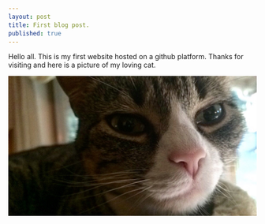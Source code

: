 ```yaml
---
layout: post
title: First blog post.
published: true
---
```

Hello all. This is my first website hosted on a github platform. Thanks for visiting and here is a picture of my loving cat.

![_config.ylm](/images/IMG_4059.JPG)

